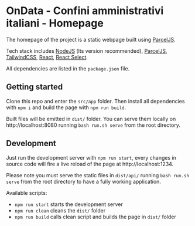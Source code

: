 # OnData - Confini amministrativi italiani - Homepage

The homepage of the project is a static webpage built using [ParcelJS](https://parceljs.org/).

Tech stack includes [NodeJS](https://nodejs.org/en) (lts version recommended), [ParcelJS](https://parceljs.org/),
[TailwindCSS](https://tailwindcss.com/), [React](https://react.dev/), [React Select](https://react-select.com/).

All dependencies are listed in the `package.json` file.

## Getting started

Clone this repo and enter the `src/app` folder.
Then install all dependencies with `npm i` and build the page with `npm run build`.

Built files will be emitted in `dist/` folder.
You can serve them locally on http://localhost:8080
running `bash run.sh serve` from the root directory.

## Development

Just run the development server with `npm run start`,
every changes in source code will fire a live reload of the page at http://localhost:1234.

Please note you must serve the static files in `dist/api/` running `bash run.sh serve`
from the root directory to have a fully working application.

Available scripts:
- `npm run start` starts the development server
- `npm run clean` cleans the `dist/` folder
- `npm run build` calls clean script and builds the page in `dist/` folder
